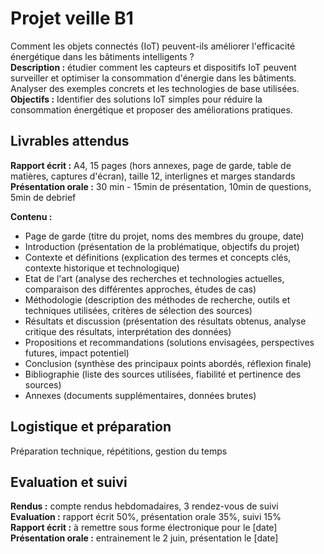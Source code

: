 # Projet veille B1
Comment les objets connectés (IoT) peuvent-ils améliorer l'efficacité énergétique dans les bâtiments intelligents ?  
**Description :** étudier comment les capteurs et dispositifs IoT peuvent surveiller et optimiser la consommation d'énergie dans les bâtiments. Analyser des exemples concrets et les technologies de base utilisées.  
**Objectifs :** Identifier des solutions IoT simples pour réduire la consommation énergétique et proposer des améliorations pratiques.  

## Livrables attendus
**Rapport écrit :** A4, 15 pages (hors annexes, page de garde, table de matières, captures d'écran), taille 12, interlignes et marges standards  
**Présentation orale :** 30 min - 15min de présentation, 10min de questions, 5min de debrief  
  
**Contenu :**   
- Page de garde (titre du projet, noms des membres du groupe, date)  
- Introduction (présentation de la problématique, objectifs du projet)  
- Contexte et définitions (explication des termes et concepts clés, contexte historique et technologique)  
- Etat de l'art (analyse des recherches et technologies actuelles, comparaison des différentes approches, études de cas)  
- Méthodologie (description des méthodes de recherche, outils et techniques utilisées, critères de sélection des sources)  
- Résultats et discussion (présentation des résultats obtenus, analyse critique des résultats, interprétation des données)  
- Propositions et recommandations (solutions envisagées, perspectives futures, impact potentiel)  
- Conclusion (synthèse des principaux points abordés, réflexion finale)  
- Bibliographie (liste des sources utilisées, fiabilité et pertinence des sources)  
- Annexes (documents supplémentaires, données brutes)  

## Logistique et préparation
Préparation technique, répétitions, gestion du temps

## Evaluation et suivi
**Rendus :** compte rendus hebdomadaires, 3 rendez-vous de suivi  
**Evaluation :** rapport écrit 50%, présentation orale 35%, suivi 15%  
**Rapport écrit :** à remettre sous forme électronique pour le [date]  
**Présentation orale :** entrainement le 2 juin, présentation le [date]  
